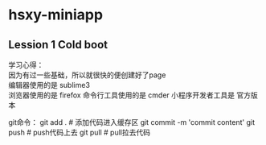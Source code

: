 # hsxy-miniapp

## Lession 1 Cold boot

学习心得： </br>
因为有过一些基础，所以就很快的便创建好了page <br>
编辑器使用的是 sublime3 <br>
浏览器使用的是 firefox
命令行工具使用的是 cmder
小程序开发者工具是 官方版本

git命令：
	git add . # 添加代码进入缓存区
	git commit -m 'commit content'
	git push # push代码上去
	git pull # pull拉去代码
